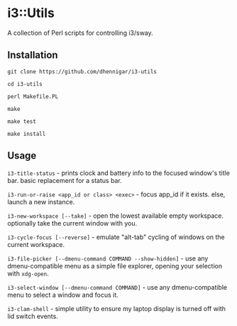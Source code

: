 # i3::Utils

A collection of Perl scripts for controlling i3/sway.

## Installation

`git clone https://github.com/dhennigar/i3-utils`

`cd i3-utils`

`perl Makefile.PL`

`make`

`make test`

`make install`


## Usage

`i3-title-status` - prints clock and battery info to the focused window's title bar. basic replacement for a status bar.

`i3-run-or-raise <app_id or class> <exec>` - focus app_id if it exists. else, launch a new instance.

`i3-new-workspace [--take]` - open the lowest available empty workspace. optionally take the current window with you.

`i3-cycle-focus [--reverse]` - emulate "alt-tab" cycling of windows on the current workspace.

`i3-file-picker [--dmenu-command COMMAND --show-hidden]` - use any dmenu-compatible menu as a simple file explorer, opening your selection with `xdg-open`.

`i3-select-window [--dmenu-command COMMAND]` - use any dmenu-compatible menu to select a window and focus it.

`i3-clam-shell` - simple utility to ensure my laptop display is turned off with lid switch events.
